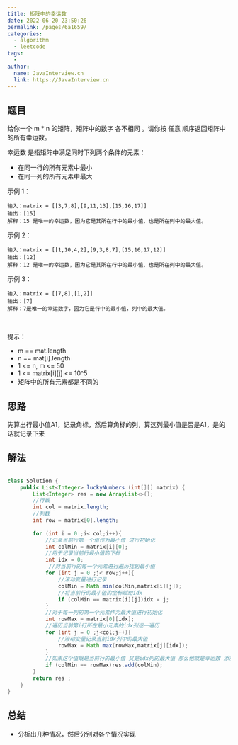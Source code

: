 ```yaml
---
title: 矩阵中的幸运数
date: 2022-06-20 23:50:26
permalink: /pages/6a1659/
categories:
  - algorithm
  - leetcode
tags:
  - 
author: 
  name: JavaInterview.cn
  link: https://JavaInterview.cn
---
```


## 题目

给你一个 m * n 的矩阵，矩阵中的数字 各不相同 。请你按 任意 顺序返回矩阵中的所有幸运数。

幸运数 是指矩阵中满足同时下列两个条件的元素：

- 在同一行的所有元素中最小
- 在同一列的所有元素中最大

示例 1：

    输入：matrix = [[3,7,8],[9,11,13],[15,16,17]]
    输出：[15]
    解释：15 是唯一的幸运数，因为它是其所在行中的最小值，也是所在列中的最大值。
示例 2：

    输入：matrix = [[1,10,4,2],[9,3,8,7],[15,16,17,12]]
    输出：[12]
    解释：12 是唯一的幸运数，因为它是其所在行中的最小值，也是所在列中的最大值。
示例 3：

    输入：matrix = [[7,8],[1,2]]
    输出：[7]
    解释：7是唯一的幸运数字，因为它是行中的最小值，列中的最大值。
 

提示：

- m == mat.length
- n == mat[i].length
- 1 <= n, m <= 50
- 1 <= matrix[i][j] <= 10^5
- 矩阵中的所有元素都是不同的


## 思路

先算出行最小值A1，记录角标，然后算角标的列，算这列最小值是否是A1，是的话就记录下来

## 解法
```java

class Solution {
    public List<Integer> luckyNumbers (int[][] matrix) {
        List<Integer> res = new ArrayList<>();
        //行数
        int col = matrix.length;
        //列数
        int row = matrix[0].length;
        
        for (int i = 0 ;i< col;i++){
            //记录当前行第一个值作为最小值 进行初始化
            int colMin = matrix[i][0];
            //用于记录当前行最小值的下标
            int idx = 0;
             //对当前行的每一个元素进行遍历找到最小值
            for (int j = 0 ;j< row;j++){
                //滚动变量进行记录
                colMin = Math.min(colMin,matrix[i][j]);
                //将当前行的最小值的坐标赋给idx
                if (colMin == matrix[i][j])idx = j;
            }
            //对于每一列的第一个元素作为最大值进行初始化
            int rowMax = matrix[0][idx];
            //遍历当前第i行所在最小元素的idx列逐一遍历
            for (int j = 0 ;j<col;j++){
                //滚动变量记录当前idx列中的最大值
                rowMax = Math.max(rowMax,matrix[j][idx]);
            }
            //如果这个值既是当前行的最小值 又是idx列的最大值 那么他就是幸运数 添加到结果中即可
            if (colMin == rowMax)res.add(colMin);
        }
        return res ;
    }
}
```

## 总结

- 分析出几种情况，然后分别对各个情况实现 
